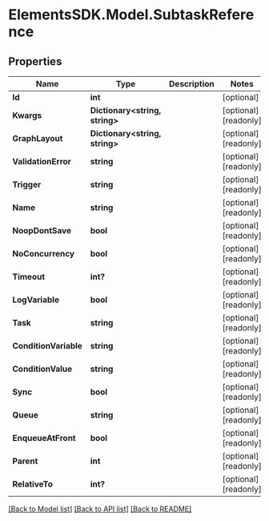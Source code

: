 # ElementsSDK.Model.SubtaskReference

## Properties

Name | Type | Description | Notes
------------ | ------------- | ------------- | -------------
**Id** | **int** |  | [optional] 
**Kwargs** | **Dictionary&lt;string, string&gt;** |  | [optional] [readonly] 
**GraphLayout** | **Dictionary&lt;string, string&gt;** |  | [optional] [readonly] 
**ValidationError** | **string** |  | [optional] [readonly] 
**Trigger** | **string** |  | [optional] [readonly] 
**Name** | **string** |  | [optional] [readonly] 
**NoopDontSave** | **bool** |  | [optional] [readonly] 
**NoConcurrency** | **bool** |  | [optional] [readonly] 
**Timeout** | **int?** |  | [optional] [readonly] 
**LogVariable** | **bool** |  | [optional] [readonly] 
**Task** | **string** |  | [optional] [readonly] 
**ConditionVariable** | **string** |  | [optional] [readonly] 
**ConditionValue** | **string** |  | [optional] [readonly] 
**Sync** | **bool** |  | [optional] [readonly] 
**Queue** | **string** |  | [optional] [readonly] 
**EnqueueAtFront** | **bool** |  | [optional] [readonly] 
**Parent** | **int** |  | [optional] [readonly] 
**RelativeTo** | **int?** |  | [optional] [readonly] 

[[Back to Model list]](../README.md#documentation-for-models) [[Back to API list]](../README.md#documentation-for-api-endpoints) [[Back to README]](../README.md)

